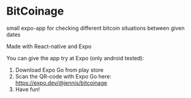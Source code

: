 # BitCoinage
small expo-app for checking different bitcoin situations between given dates

Made with React-native and Expo

You can give the app try at Expo (only android tested):

1. Download Expo Go from play store 
2. Scan the QR-code with Expo Go here: https://expo.dev/@jennis/bitcoinage
3. Have fun!
